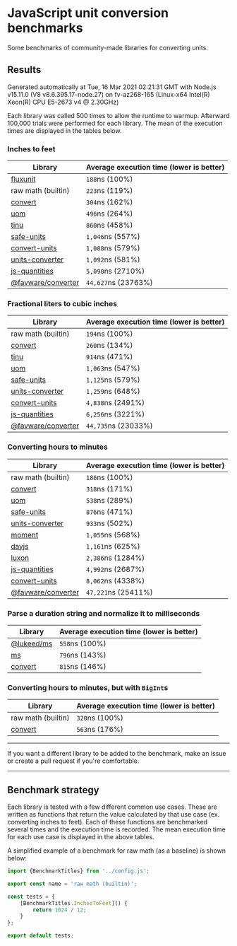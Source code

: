 # JavaScript unit conversion benchmarks

Some benchmarks of community-made libraries for converting units.

## Results

<!-- beginblock(results) -->

Generated automatically at Tue, 16 Mar 2021 02:21:31 GMT with Node.js v15.11.0 (V8 v8.6.395.17-node.27) on fv-az268-165 (Linux-x64 Intel(R) Xeon(R) CPU E5-2673 v4 @ 2.30GHz)

Each library was called 500 times to allow the runtime to warmup.
Afterward 100,000 trials were performed for each library.
The mean of the execution times are displayed in the tables below.

### Inches to feet

| Library                                                            | Average execution time (lower is better) |
| ------------------------------------------------------------------ | ---------------------------------------- |
| [fluxunit](https://npmjs.com/package/fluxunit)                     | `188`ns (100%)                           |
| raw math (builtin)                                                 | `223`ns (119%)                           |
| [convert](https://npmjs.com/package/convert)                       | `304`ns (162%)                           |
| [uom](https://npmjs.com/package/uom)                               | `496`ns (264%)                           |
| [tinu](https://npmjs.com/package/tinu)                             | `860`ns (458%)                           |
| [safe-units](https://npmjs.com/package/safe-units)                 | `1,046`ns (557%)                         |
| [convert-units](https://npmjs.com/package/convert-units)           | `1,088`ns (579%)                         |
| [units-converter](https://npmjs.com/package/units-converter)       | `1,092`ns (581%)                         |
| [js-quantities](https://npmjs.com/package/js-quantities)           | `5,090`ns (2710%)                        |
| [@favware/converter](https://npmjs.com/package/@favware/converter) | `44,627`ns (23763%)                      |

### Fractional liters to cubic inches

| Library                                                            | Average execution time (lower is better) |
| ------------------------------------------------------------------ | ---------------------------------------- |
| raw math (builtin)                                                 | `194`ns (100%)                           |
| [convert](https://npmjs.com/package/convert)                       | `260`ns (134%)                           |
| [tinu](https://npmjs.com/package/tinu)                             | `914`ns (471%)                           |
| [uom](https://npmjs.com/package/uom)                               | `1,063`ns (547%)                         |
| [safe-units](https://npmjs.com/package/safe-units)                 | `1,125`ns (579%)                         |
| [units-converter](https://npmjs.com/package/units-converter)       | `1,259`ns (648%)                         |
| [convert-units](https://npmjs.com/package/convert-units)           | `4,838`ns (2491%)                        |
| [js-quantities](https://npmjs.com/package/js-quantities)           | `6,256`ns (3221%)                        |
| [@favware/converter](https://npmjs.com/package/@favware/converter) | `44,735`ns (23033%)                      |

### Converting hours to minutes

| Library                                                            | Average execution time (lower is better) |
| ------------------------------------------------------------------ | ---------------------------------------- |
| raw math (builtin)                                                 | `186`ns (100%)                           |
| [convert](https://npmjs.com/package/convert)                       | `318`ns (171%)                           |
| [uom](https://npmjs.com/package/uom)                               | `538`ns (289%)                           |
| [safe-units](https://npmjs.com/package/safe-units)                 | `876`ns (471%)                           |
| [units-converter](https://npmjs.com/package/units-converter)       | `933`ns (502%)                           |
| [moment](https://npmjs.com/package/moment)                         | `1,055`ns (568%)                         |
| [dayjs](https://npmjs.com/package/dayjs)                           | `1,161`ns (625%)                         |
| [luxon](https://npmjs.com/package/luxon)                           | `2,386`ns (1284%)                        |
| [js-quantities](https://npmjs.com/package/js-quantities)           | `4,992`ns (2687%)                        |
| [convert-units](https://npmjs.com/package/convert-units)           | `8,062`ns (4338%)                        |
| [@favware/converter](https://npmjs.com/package/@favware/converter) | `47,221`ns (25411%)                      |

### Parse a duration string and normalize it to milliseconds

| Library                                            | Average execution time (lower is better) |
| -------------------------------------------------- | ---------------------------------------- |
| [@lukeed/ms](https://npmjs.com/package/@lukeed/ms) | `558`ns (100%)                           |
| [ms](https://npmjs.com/package/ms)                 | `796`ns (143%)                           |
| [convert](https://npmjs.com/package/convert)       | `815`ns (146%)                           |

### Converting hours to minutes, but with `BigInt`s

| Library                                      | Average execution time (lower is better) |
| -------------------------------------------- | ---------------------------------------- |
| raw math (builtin)                           | `320`ns (100%)                           |
| [convert](https://npmjs.com/package/convert) | `563`ns (176%)                           |

<!-- endblock(results) -->

---

If you want a different library to be added to the benchmark, make an issue or create a pull request if you're comfortable.

---

## Benchmark strategy

Each library is tested with a few different common use cases.
These are written as functions that return the value calculated by that use case (ex. converting inches to feet).
Each of these functions are benchmarked several times and the execution time is recorded.
The mean execution time for each use case is displayed in the above tables.

A simplified example of a benchmark for raw math (as a baseline) is shown below:

```js
import {BenchmarkTitles} from '../config.js';

export const name = 'raw math (builtin)';

const tests = {
	[BenchmarkTitles.InchesToFeet]() {
		return 1024 / 12;
	}
};

export default tests;
```
